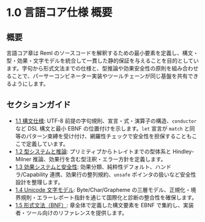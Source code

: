 # 1.0 言語コア仕様 概要

## 概要

言語コア章は Reml のソースコードを解釈するための最小要素を定義し、構文・型・効果・文字モデルを統合して一貫した静的保証を与えることを目的としています。字句から形式文法までの仕様と、型推論や効果安全性の原則を組み合わせることで、パーサーコンビネーター実装やツールチェーンが同じ基盤を共有できるようにします。

## セクションガイド

- [1.1 構文仕様](1-1-syntax.md): UTF-8 前提の字句規則、宣言・式・演算子の構造、`conductor` など DSL 構文と最小 EBNF の位置付けを示します。`let` 宣言が `match` と同等のパターン束縛を受け付け、網羅性チェックで安全性を担保することもここで定義しています。
- [1.2 型システムと推論](1-2-types-Inference.md): プリミティブからトレイトまでの型体系と Hindley-Milner 推論、効果行を含む型注釈・エラー方針を定義します。
- [1.3 効果システムと安全性](1-3-effects-safety.md): 効果分類、純粋性デフォルト、ハンドラ/Capability 連携、効果行の整列規約、`unsafe` ポインタの扱いなど安全性設計を整理します。
- [1.4 Unicode 文字モデル](1-4-test-unicode-model.md): Byte/Char/Grapheme の三層モデル、正規化・境界規則・エラーレポート指針を通じて国際化と診断の整合性を確保します。
- [1.5 形式文法（BNF）](1-5-formal-grammar-bnf.md): 章全体で定義した構文要素を EBNF で集約し、実装者・ツール向けのリファレンスを提供します。
